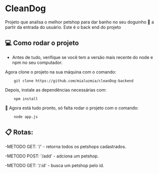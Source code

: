 # CleanDog

Projeto que analisa o melhor petshop para dar banho no seu doguinho :dog: a partir da entrada do usuário. Este é o back end do projeto


## 💻 Como rodar o projeto

- Antes de tudo, verifique se você tem a versão mais recente do node e npm no seu computador.

Agora clone o projeto na sua máquina com o comando:
```
    git clone https://github.com/mialuzmia/cleanDog-backend
```
Depois, instale as dependências necessárias com: 
```
    npm install
```
:rocket: Agora está tudo pronto, só falta rodar o projeto com o comando:
```
    node app.js
```


## :clipboard: Rotas:
-METODO GET: '/' - retorna todos os petshops cadastrados.

-METODO POST: '/add' - adciona um petshop.

-METODO GET: '/:id' - busca um petshop pelo id.


